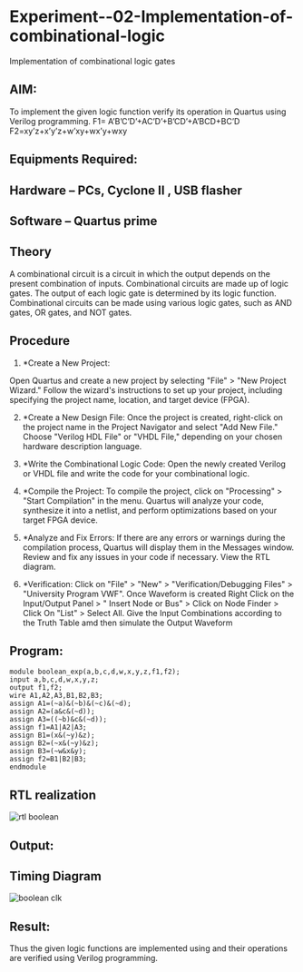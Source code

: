 # Experiment--02-Implementation-of-combinational-logic
Implementation of combinational logic gates
 
## AIM:
To implement the given logic function verify its operation in Quartus using Verilog programming.
F1= A’B’C’D’+AC’D’+B’CD’+A’BCD+BC’D
F2=xy’z+x’y’z+w’xy+wx’y+wxy
 
## Equipments Required:
## Hardware – PCs, Cyclone II , USB flasher
## Software – Quartus prime

## Theory
 A combinational circuit is a circuit in which the output depends on the present combination of inputs. Combinational
 circuits are made up of logic gates. The output of each logic gate is determined by its logic function. Combinational
 circuits can be made using various logic gates, such as AND gates, OR gates, and NOT gates.
## Procedure
 1. *Create a New Project:
 
 Open Quartus and create a new project by selecting "File" > "New Project Wizard." Follow the wizard's instructions to
 set up your project, including specifying the project name, location, and target device (FPGA).
 
 2. *Create a New Design File:
 Once the project is created, right-click on the project name in the Project Navigator and select "Add New File."
 Choose "Verilog HDL File" or "VHDL File," depending on your chosen hardware description language.

 3. *Write the Combinational Logic Code:
 Open the newly created Verilog or VHDL file and write the code for your combinational logic.

 4. *Compile the Project:
 To compile the project, click on "Processing" > "Start Compilation" in the menu. Quartus will analyze your code,
 synthesize it into a netlist, and perform optimizations based on your target FPGA device.

 5. *Analyze and Fix Errors:
 If there are any errors or warnings during the compilation process, Quartus will display them in the Messages window.
 Review and fix any issues in your code if necessary. View the RTL diagram.

 6. *Verification:
 Click on "File" > "New" > "Verification/Debugging Files" > "University Program VWF". Once Waveform is created
 Right Click on the Input/Output Panel > " Insert Node or Bus" > Click on Node Finder > Click On "List" > Select All.
 Give the Input Combinations according to the Truth Table amd then simulate the Output Waveform

## Program:
```
module boolean_exp(a,b,c,d,w,x,y,z,f1,f2);
input a,b,c,d,w,x,y,z;
output f1,f2;
wire A1,A2,A3,B1,B2,B3;
assign A1=(~a)&(~b)&(~c)&(~d);
assign A2=(a&c&(~d));
assign A3=((~b)&c&(~d));
assign f1=A1|A2|A3;
assign B1=(x&(~y)&z);
assign B2=(~x&(~y)&z);
assign B3=(~w&x&y);
assign f2=B1|B2|B3;
endmodule
```

## RTL realization
![rtl boolean](https://github.com/23000285/Experiment--02-Implementation-of-combinational-logic-/assets/138970859/df196c86-7d77-4e77-8b90-0bc54a5da893)

## Output:
## Timing Diagram
![boolean clk](https://github.com/23000285/Experiment--02-Implementation-of-combinational-logic-/assets/138970859/d4a21df7-e426-4bbc-a310-fef319898288)

## Result:
Thus the given logic functions are implemented using  and their operations are verified using Verilog programming.
